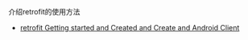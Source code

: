 介绍retrofit的使用方法
* [retrofit Getting started and Created and Create and Android Client](https://futurestud.io/blog/retrofit-getting-started-and-android-client/)
